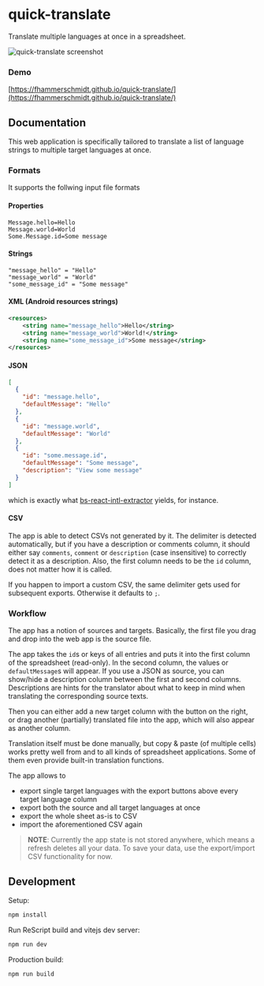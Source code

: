 # quick-translate

Translate multiple languages at once in a spreadsheet.

![quick-translate screenshot](https://user-images.githubusercontent.com/18074327/111455239-d4d93600-8715-11eb-8c87-575da0f3cdcb.png)

### Demo

[https://fhammerschmidt.github.io/quick-translate/](https://fhammerschmidt.github.io/quick-translate/)

## Documentation

This web application is specifically tailored to translate a list of language strings to multiple target languages at once.

### Formats

It supports the follwing input file formats

#### Properties

```
Message.hello=Hello
Message.world=World
Some.Message.id=Some message
```

#### Strings

```
"message_hello" = "Hello"
"message_world" = "World"
"some_message_id" = "Some message"
```

#### XML (Android resources strings)

```xml
<resources>
    <string name="message_hello">Hello</string>
    <string name="message_world">World!</string>
    <string name="some_message_id">Some message</string>
</resources>
```

#### JSON

```json
[
  {
    "id": "message.hello",
    "defaultMessage": "Hello"
  },
  {
    "id": "message.world",
    "defaultMessage": "World"
  },
  {
    "id": "some.message.id",
    "defaultMessage": "Some message",
    "description": "View some message"
  }
]
```

which is exactly what [bs-react-intl-extractor](https://github.com/cknitt/bs-react-intl-extractor) yields, for instance.

#### CSV

The app is able to detect CSVs not generated by it. The delimiter is detected automatically, but if you have a description or comments column, it should either say `comments`, `comment` or `description` (case insensitive) to correctly detect it as a description. Also, the first column needs to be the `id` column, does not matter how it is called.

If you happen to import a custom CSV, the same delimiter gets used for subsequent exports. Otherwise it defaults to `;`.

### Workflow

The app has a notion of sources and targets. Basically, the first file you drag and drop into the web app is the source file.

The app takes the `id`s or keys of all entries and puts it into the first column of the spreadsheet (read-only).
In the second column, the values or `defaultMessage`s will appear. If you use a JSON as source, you can show/hide a description column between the first and second columns. Descriptions are hints for the translator about what to keep in mind when translating the corresponding source texts.

Then you can either add a new target column with the button on the right, or drag another (partially) translated file into the app,
which will also appear as another column.

Translation itself must be done manually, but copy & paste (of multiple cells) works pretty well from and to all kinds of spreadsheet applications.
Some of them even provide built-in translation functions.

The app allows to

- export single target languages with the export buttons above every target language column
- export both the source and all target languages at once
- export the whole sheet as-is to CSV
- import the aforementioned CSV again

> **NOTE**: Currently the app state is not stored anywhere, which means a refresh deletes all your data.
> To save your data, use the export/import CSV functionality for now.

## Development

Setup:

```sh
npm install
```

Run ReScript build and vitejs dev server:

```sh
npm run dev
```

Production build:

```sh
npm run build
```
